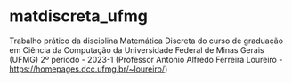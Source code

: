 # matdiscreta_ufmg
Trabalho prático da disciplina Matemática Discreta do curso de graduação em Ciência da Computação da Universidade Federal de Minas Gerais (UFMG) 2º período - 2023-1 (Professor Antonio Alfredo Ferreira Loureiro - https://homepages.dcc.ufmg.br/~loureiro/)
